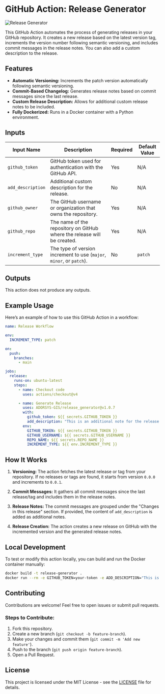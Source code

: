 # GitHub Action: Release Generator

![Release Generator](https://img.shields.io/badge/GitHub%20Action-Release%20Generator-blue)

This GitHub Action automates the process of generating releases in your GitHub repository. It creates a new release based on the latest version tag, increments the version number following semantic versioning, and includes commit messages in the release notes. You can also add a custom description to the release.

## Features

- **Automatic Versioning:** Increments the patch version automatically following semantic versioning.
- **Commit-Based Changelog:** Generates release notes based on commit messages since the last release.
- **Custom Release Description:** Allows for additional custom release notes to be included.
- **Fully Dockerized:** Runs in a Docker container with a Python environment.

## Inputs

| Input Name         | Description                                                               | Required | Default Value |
|--------------------|---------------------------------------------------------------------------|----------|---------------|
| `github_token`     | GitHub token used for authentication with the GitHub API.                 | Yes      | N/A           |
| `add_description`  | Additional custom description for the release.                           | No       | N/A           |
| `github_owner`     | The GitHub username or organization that owns the repository.            | Yes      | N/A            |
| `github_repo`      | The name of the repository on GitHub where the release will be created.  | Yes      | N/A            |
| `increment_type` | The type of version increment to use (`major`, `minor`, or `patch`).     | No       | `patch`        |

## Outputs

This action does not produce any outputs.

## Example Usage

Here’s an example of how to use this GitHub Action in a workflow:

```yaml
name: Release Workflow

env:
  INCREMENT_TYPE: patch

on:
  push:
    branches:
      - main

jobs:
  release:
    runs-on: ubuntu-latest
    steps:
      - name: Checkout code
        uses: actions/checkout@v4

      - name: Generate Release
        uses: ADORSYS-GIS/release_generator@v1.0.7
        with:
          github_token: ${{ secrets.GITHUB_TOKEN }}
          add_description: "This is an additional note for the release."
        env:
          GITHUB_TOKEN: ${{ secrets.GITHUB_TOKEN }}
          GITHUB_USERNAME: ${{ secrets.GITHUB_USERNAME }}
          REPO_NAME: ${{ secrets.REPO_NAME }}
          INCREMENT_TYPE: ${{ env.INCREMENT_TYPE }}
```

## How It Works

1. **Versioning:** The action fetches the latest release or tag from your repository. If no releases or tags are found, it starts from version `0.0.0` and increments to `0.0.1`.

2. **Commit Messages:** It gathers all commit messages since the last release/tag and includes them in the release notes.

3. **Release Notes:** The commit messages are grouped under the "Changes in this release" section. If provided, the content of `add_description` is added as additional notes.

4. **Release Creation:** The action creates a new release on GitHub with the incremented version and the generated release notes.

## Local Development

To test or modify this action locally, you can build and run the Docker container manually:

```bash
docker build -t release-generator .
docker run --rm -e GITHUB_TOKEN=your-token -e ADD_DESCRIPTION="This is a test release" -e REPO_NAME=your_repo_name -e GITHUB_USERNAME=your_github_username -e INCREMENT_TYPE=major release-generator
```

## Contributing

Contributions are welcome! Feel free to open issues or submit pull requests.

### Steps to Contribute:

1. Fork this repository.
2. Create a new branch (`git checkout -b feature-branch`).
3. Make your changes and commit them (`git commit -m 'Add new feature'`).
4. Push to the branch (`git push origin feature-branch`).
5. Open a Pull Request.

## License

This project is licensed under the MIT License - see the [LICENSE](LICENSE) file for details.
